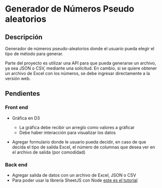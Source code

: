 # Generador de Números Pseudo aleatorios

## Descripción

Generador de números pseudo-aleatorios donde el usuario pueda elegir el tipo de método para generar.

Parte del proyecto es utilizar una API para que pueda generarse un archivo, ya sea JSON o CSV, mediante una solicitud. En cambio, si se quiere obtener un archivo de Excel con los números, se debe ingresar directamente a la versión web.

## Pendientes

### Front end

* Gráfica en D3
    * La gráfica debe recibir un arreglo como valores a gráficar
    * Debe haber interacción para visualizar los datos

* Agregar formulario donde le usuario pueda decidir, en caso de que decida el tipo de salida Excel, el número de columnas que desea ver en el archivo de salida (por comodidad)

### Back end

* Agregar salida de datos con un archivo de Excel, JSON o CSV
* Para poder usar la librería SheetJS con Node [este es el tutorial](https://github.com/SheetJS/js-xlsx/tree/master/demos/server)
